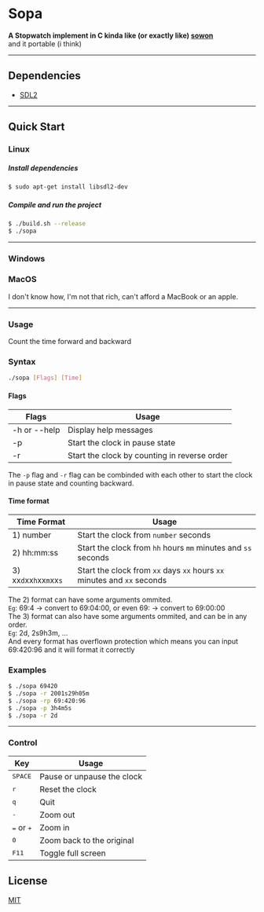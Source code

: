 # Sopa

**A Stopwatch implement in C kinda like (or exactly like) [sowon](https://github.com/tsoding/sowon)**  
and it portable (i think)

---

## Dependencies
- [SDL2](https://www.libsdl.org/download-2.0.php)

---

## Quick Start

### Linux

##### Install dependencies

```bash
$ sudo apt-get install libsdl2-dev
```

##### Compile and run the project

```bash
$ ./build.sh --release
$ ./sopa 
```

---

### Windows


### MacOS


I don't know how, I'm not that rich, can't afford a MacBook or an apple.  

---

### Usage

Count the time forward and backward

### Syntax

```bash
./sopa [Flags] [Time]
```

#### Flags

| Flags        | Usage                                        |
| ------------ | -------------------------------------------- |
| -h or --help | Display help messages                        |
| -p           | Start the clock in pause state               |
| -r           | Start the clock by counting in reverse order |

The `-p` flag and `-r` flag can be combinded with each other to start the clock 
in pause state and counting backward.

#### Time format

| Time Format             | Usage                                                                   |
| ----------------------- | ----------------------------------------------------------------------- |
| 1) number               | Start the clock from `number` seconds                                   |
| 2) hh:mm:ss             | Start the clock from `hh` hours `mm` minutes and `ss` seconds           |
| 3) xx`d`xx`h`xx`m`xx`s` | Start the clock from `xx` days `xx` hours `xx` minutes and `xx` seconds |

The 2) format can have some arguments ommited.  
    `Eg`: 69:4 -> convert to 69:04:00, or even 69: -> convert to 69:00:00  
The 3) format can also have some arguments ommited, and can be in any order.  
    `Eg`: 2d, 2s9h3m, ...  
And every format has overflown protection which means you can input 69:420:96 and it will format it correctly  

### Examples

```bash
$ ./sopa 69420
$ ./sopa -r 2001s29h05m
$ ./sopa -rp 69:420:96
$ ./sopa -p 3h4m5s
$ ./sopa -r 2d
```

---

### Control

| Key                              | Usage                      |
| -------------------------------- | -------------------------- |
| <kbd>SPACE</kbd>                 | Pause or unpause the clock |
| <kbd>r</kbd>                     | Reset the clock            |
| <kbd>q</kbd>                     | Quit                       |
| <kbd>-</kbd>                     | Zoom out                   |
| <kbd>=</kbd>   or   <kbd>+</kbd> | Zoom in                    |
| <kbd>0</kbd>                     | Zoom back to the original  |
| <kbd>F11</kbd>                   | Toggle full screen         |

## License
[MIT](./LICENSE)
